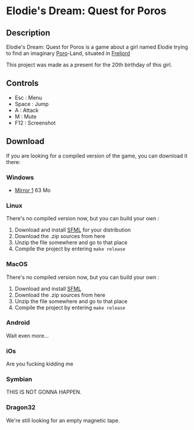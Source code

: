Elodie's Dream: Quest for Poros
===============================

Description
-----------
Elodie's Dream: Quest for Poros is a game about a girl named Elodie trying to find an imaginary [Poro](http://leagueoflegends.wikia.com/wiki/File:Poro.png)-Land, situated in [Freljord](http://leagueoflegends.wikia.com/wiki/Freljord)

This project was made as a present for the 20th birthday of this girl.

Controls
--------
- Esc : Menu
- Space : Jump
- A : Attack
- M : Mute
- F12 : Screenshot

Download
--------
If you are looking for a compiled version of the game, you can download it there:

### Windows
- [Mirror 1](http://protectator.ch/EloDream1_1.zip) 63 Mo

### Linux
There's no compiled version now, but you can build your own :

1. Download and install [SFML](http://www.sfml-dev.org/tutorials/2.0/start-linux.php) for your distribution
2. Download the .zip sources from here
3. Unzip the file somewhere and go to that place
4. Compile the project by entering `make release`

### MacOS
There's no compiled version now, but you can build your own :

1. Download and install [SFML](http://brewformulas.org/Sfml)
2. Download the .zip sources from here
3. Unzip the file somewhere and go to that place
4. Compile the project by entering `make release`

### Android
Wait even more...

### iOs
Are you fucking kidding me

### Symbian
THIS IS NOT GONNA HAPPEN.

### Dragon32
We're still looking for an empty magnetic tape.
